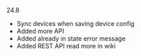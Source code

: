 24.8
- Sync devices when saving device config
- Added more API
- Added already in state error message
- Added REST API read more in wiki
